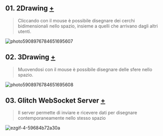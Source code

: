 ## 01. 2Drawing [+](https://editor.p5js.org/RobertoAlesi/full/TyDXiyUc8)
>Cliccando con il mouse è possibile disegnare dei cerchi bidimensionali nello spazio, insieme a quelli che arrivano dagli altri utenti.  

![photo5908976784651695607](https://user-images.githubusercontent.com/76455356/121272474-59c38e00-c8c6-11eb-8412-d2184024d4ef.jpg)


## 02. 3Drawing [+](https://editor.p5js.org/RobertoAlesi/full/cez4xDvz7)
>Muovendosi con il mouse è possibile disegnare delle sfere nello spazio.  

![photo5908976784651695608](https://user-images.githubusercontent.com/76455356/121272490-65af5000-c8c6-11eb-852d-68c4e1826c0a.jpg)

## 03. Glitch WebSocket Server [+](https://glitch.com/edit/#!/disegni-diversi)
>Il server permette di inviare e ricevere dati per disegnare contemporaneamente nello stesso spazio  

![ezgif-4-59684b72a30a](https://user-images.githubusercontent.com/76455356/121272567-a5763780-c8c6-11eb-91a3-0dc7f756ae29.gif)
